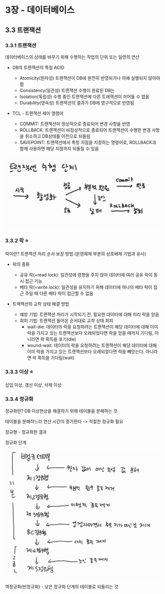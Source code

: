 # 3장 - 데이터베이스

## 3.3 트랜잭션

### 3.3.1 트랜잭션

데이터베이스의 상태를 바꾸기 위해 수행하는 작업의 단위 또는 일련의 연산

* DB의 트랜잭션의 특징 ACID
  * Atomicity(원자성) 트랜잭션이 DB에 완전히 반영되거나 아예 실행되지 않아야 함
  * Consistency(일관성) 트랜잭션 수행이 완료된 DB는 
  * Isolation(독립성) 수행 중인 트랜잭션에 다른 트래잭션이 끼어들 수 없음
  * Durability(영속성) 트랜잭션의 결과가 DB에 영구적으로 반영됨

* TCL - 트랜잭션 제어 명령어
  * COMMIT: 트랜잭션이 정상적으로 종료되어 변경 사항을 반영
  * ROLLBACK: 트랜잭션이 비정상적으로 종료되어 트랜잭션이 수행한 변경 사항을 취소하고 DB상태를 이전으로 되돌림
  * SAVEPOINT: 트랜잭션에서 특정 지점을 지정하는 명령어로, ROLLBACK과 함께 사용하면 해당 지점까지 되돌릴 수 있음

![Alt text](transaction.png)

### 3.3.2 락 ⭐

락이란? 트랜잭션 처리 순서 보장 방법 (운영체제 부분의 상호배제 기법과 유사)

* 락의 종류
  * 공유 락(=read lock): 일관성에 영향을 주지 않아 데이터에 여러 공유 락이 동시 접근 가능
  * 베타 락(=write lock): 일관성을 유지하기 위해 데이터에 하나의 베타 락이 접근 주일 때 다른 베타 락이 접근할 수 없음

* 트랙잭션의 교착 상태 해결 방법
  * 예방 기법: 트랜잭션 처리가 시작되기 전, 필요한 데이터에 대해 미리 락을 얻음
  * 회피 기법: 트랜잭션 들어온 순서대로 교착 상태 회피
    * wait-die: 데이터의 락을 요청하려는 트랜잭션이 해당 데이터에 대해 이미 락을 가지고 있는 트랜잭션보다 오래되었다면 락을 얻을 때까지 기다림, 아니라면 락 획득을 포기(die)
    * wound-wait: 데이터의 락을 요청하려는 트랜잭션이 해당 데이터에 대해 이미 락을 가지고 있는 트랜잭션보다 오래되었다면 락을 빼앗는다. 아니라면 락 획득을 기다림(wait)

### 3.3.3 이상 ⭐

삽입 이상, 갱신 이상, 삭제 이상

### 3.3.4 정규화

정규화란? DB 이상현상을 해결하기 위해 테이블을 분해하는 것

테이블을 분해하느라 연산 시간이 증가한다 -> 적절한 정규화 필요

정규형 - 정규화한 결과

정규화 단계

![Alt text](normalization.png)

역정규화(반정규화) - 낮은 정규화 단계의 테이블로 되돌리는 것
